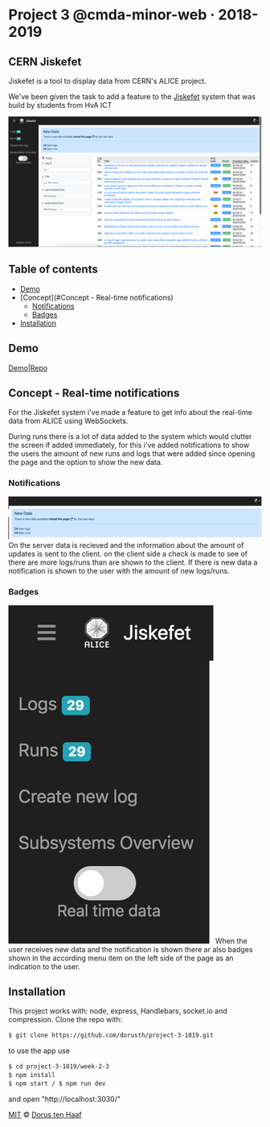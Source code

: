 # Project 3 @cmda-minor-web · 2018-2019

## CERN Jiskefet
Jiskefet is a tool to display data from CERN's ALICE project.

We've been given the task to add a feature to the [Jiskefet](http://cmd.jiskefet.io) system that was build by students from HvA ICT

![app](readme-img/app.png)

## Table of contents
- [Demo](#Demo)
- [Concept](#Concept - Real-time notifications)
  - [Notifications](#Notifications)
  - [Badges](#Badges)
- [Installation](#Installation)

## Demo
[Demo](https://jiskefet-alice.herokuapp.com/)|[Repo](https://github.com/dorusth/project-3-1819)

## Concept - Real-time notifications
For the Jiskefet system i've made a feature to get info about the real-time data from ALICE using WebSockets.

During runs there is a lot of data added to the system which would clutter the screen if added immediately, for this i've added notifications to show the users the amount of new runs and logs that were added since opening the page and the option to show the new data.

### Notifications
![notifications](readme-img/notification.png)
On the server data is recieved and the information about the amount of updates is sent to the client. on the client side a check is made to see of there are more logs/runs than are shown to the client. If there is new data a notification is shown to the user with the amount of new logs/runs.

### Badges
![badges](readme-img/badge.png)
When the user receives new data and the notification is shown there ar also badges shown in the according menu item on the left side of the page as an indication to the user.

## Installation
This project works with: node, express, Handlebars, socket.io and compression.
Clone the repo with:
```bash
$ git clone https://github.com/dorusth/project-3-1819.git
```
to use the app use
```bash
$ cd project-3-1819/week-2-3
$ npm install
$ npm start / $ npm run dev
```
and open "http://localhost:3030/"



[MIT](LICENCE) © [Dorus ten Haaf](https://dorustenhaaf.com)
